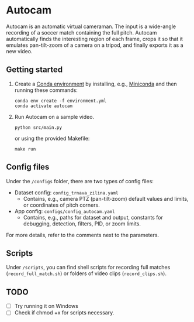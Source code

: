 # Autocam
Autocam is an automatic virtual cameraman. The input is a wide-angle recording of a soccer match containing the full pitch. Autocam automatically finds the interesting region of each frame, crops it so that it emulates pan-tilt-zoom of a camera on a tripod, and finally exports it as a new video.

## Getting started

1. Create a [Conda environment](https://docs.conda.io/en/latest/) by installing, e.g., [Miniconda](https://docs.conda.io/projects/miniconda/en/latest/miniconda-install.html) and then running these commands:

    ```shell
    conda env create -f environment.yml
    conda activate autocam
    ```

2. Run Autocam on a sample video.

    ```shell
    python src/main.py
    ```

    or using the provided Makefile:

    ```shell
    make run
    ```

## Config files

Under the `/configs` folder, there are two types of config files:

- Dataset config: `config_trnava_zilina.yaml`
  - Contains, e.g., camera PTZ (pan-tilt-zoom) default values and limits, or coordinates of pitch corners.
- App config: `configs/config_autocam.yaml`
  - Contains, e.g., paths for dataset and output, constants for debugging, detection, filters, PID, or zoom limits.

For more details, refer to the comments next to the parameters.

## Scripts

Under `/scripts`, you can find shell scripts for recording full matches (`record_full_match.sh`) or folders of video clips (`record_clips.sh`).

## TODO

- [ ] Try running it on Windows
- [ ] Check if chmod +x for scripts necessary.
